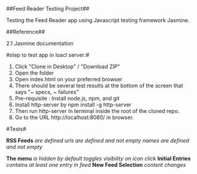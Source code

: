 ##Feed Reader Testing Project##

Testing the Feed Reader app using Javascript testing framework Jasmine.

##Reference##

2.1 Jasmine documentation

#step to test app in loacl  server:#

1. Click "Clone in Desktop" / "Download ZIP"
2. Open the folder
3. Open index.html on your preferred browser
4. There should be several test results at the bottom of the screen that says "~ specs, ~ failures"
5. Pre-requisite : Install node.js, npm, and git
6. Install http-server by npm install -g http-server
7. Then run http-server in terminal inside the root of the cloned repo.
8. Go to the URL http://localhost:8080/ in browser.



#Tests#

**RSS Feeds**
*are defined*
*urls are defined and not empty*
*names are defined and not empty*

**The menu**
*is hidden by default*
*toggles visibility on icon click*
**Initial Entries**
*contains at least one entry in feed*
**New Feed Selection**
*content changes*
